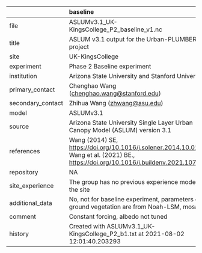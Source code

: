 |                   | baseline                                                                                                                              |
|:------------------|:--------------------------------------------------------------------------------------------------------------------------------------|
| file              | ASLUMv3.1_UK-KingsCollege_P2_baseline_v1.nc                                                                                           |
| title             | ASLUM v3.1 output for the Urban-PLUMBER project                                                                                       |
| site              | UK-KingsCollege                                                                                                                       |
| experiment        | Phase 2 Baseline experiment                                                                                                           |
| institution       | Arizona State University and Stanford University                                                                                      |
| primary_contact   | Chenghao Wang (chenghao.wang@stanford.edu)                                                                                            |
| secondary_contact | Zhihua Wang (zhwang@asu.edu)                                                                                                          |
| model             | ASLUMv3.1                                                                                                                             |
| source            | Arizona State University Single Layer Urban Canopy Model (ASLUM) version 3.1                                                          |
| references        | Wang (2014) SE, https://doi.org/10.1016/j.solener.2014.10.012; Wang et al. (2021) BE., https://doi.org/10.1016/j.buildenv.2021.107593 |
| repository        | NA                                                                                                                                    |
| site_experience   | The group has no previous experience modelling the site                                                                               |
| additional_data   | No, not for baseline experiment, parameters of ground vegetation are from Noah-LSM, mosaic                                            |
| comment           | Constant forcing, albedo not tuned                                                                                                    |
| history           | Created with ASLUMv3.1_UK-KingsCollege_P2_b1.txt at 2021-08-02 12:01:40.203293                                                        |
